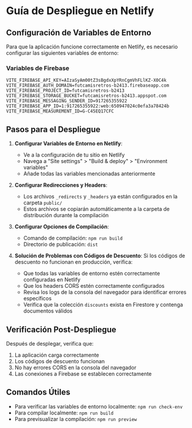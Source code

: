 # Guía de Despliegue en Netlify

## Configuración de Variables de Entorno

Para que la aplicación funcione correctamente en Netlify, es necesario configurar las siguientes variables de entorno:

### Variables de Firebase

```
VITE_FIREBASE_API_KEY=AIzaSyAm00tZ3sBgdxXpYRnCgmVhFLlKZ-X0C4k
VITE_FIREBASE_AUTH_DOMAIN=futcamisretros-b2413.firebaseapp.com
VITE_FIREBASE_PROJECT_ID=futcamisretros-b2413
VITE_FIREBASE_STORAGE_BUCKET=futcamisretros-b2413.appspot.com
VITE_FIREBASE_MESSAGING_SENDER_ID=917265355922
VITE_FIREBASE_APP_ID=1:917265355922:web:650947024c0efa3a78424b
VITE_FIREBASE_MEASUREMENT_ID=G-C45EQ17CFC
```


## Pasos para el Despliegue

1. **Configurar Variables de Entorno en Netlify**:
   - Ve a la configuración de tu sitio en Netlify
   - Navega a "Site settings" > "Build & deploy" > "Environment variables"
   - Añade todas las variables mencionadas anteriormente

2. **Configurar Redirecciones y Headers**:
   - Los archivos `_redirects` y `_headers` ya están configurados en la carpeta `public/`
   - Estos archivos se copiarán automáticamente a la carpeta de distribución durante la compilación

3. **Configurar Opciones de Compilación**:
   - Comando de compilación: `npm run build`
   - Directorio de publicación: `dist`

4. **Solución de Problemas con Códigos de Descuento**:
   Si los códigos de descuento no funcionan en producción, verifica:
   
   - Que todas las variables de entorno estén correctamente configuradas en Netlify
   - Que los headers CORS estén correctamente configurados
   - Revisa los logs de la consola del navegador para identificar errores específicos
   - Verifica que la colección `discounts` exista en Firestore y contenga documentos válidos

## Verificación Post-Despliegue

Después de desplegar, verifica que:

1. La aplicación carga correctamente
2. Los códigos de descuento funcionan
3. No hay errores CORS en la consola del navegador
4. Las conexiones a Firebase se establecen correctamente

## Comandos Útiles

- Para verificar las variables de entorno localmente: `npm run check-env`
- Para compilar localmente: `npm run build`
- Para previsualizar la compilación: `npm run preview`